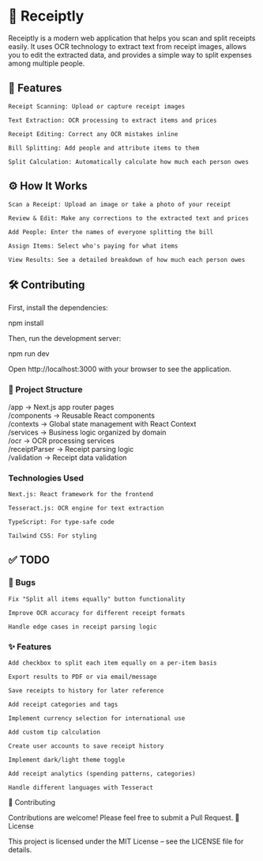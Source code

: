 # 🧾 Receiptly

Receiptly is a modern web application that helps you scan and split receipts easily. It uses OCR technology to extract text from receipt images, allows you to edit the extracted data, and provides a simple way to split expenses among multiple people.
## 🚀 Features

    Receipt Scanning: Upload or capture receipt images

    Text Extraction: OCR processing to extract items and prices

    Receipt Editing: Correct any OCR mistakes inline

    Bill Splitting: Add people and attribute items to them

    Split Calculation: Automatically calculate how much each person owes

## ⚙️ How It Works

    Scan a Receipt: Upload an image or take a photo of your receipt

    Review & Edit: Make any corrections to the extracted text and prices

    Add People: Enter the names of everyone splitting the bill

    Assign Items: Select who's paying for what items

    View Results: See a detailed breakdown of how much each person owes

## 🛠 Contributing

First, install the dependencies:

npm install

Then, run the development server:

npm run dev

Open http://localhost:3000 with your browser to see the application.

### 📁 Project Structure

/app            → Next.js app router pages  
/components     → Reusable React components  
/contexts       → Global state management with React Context  
/services       → Business logic organized by domain  
/ocr            → OCR processing services  
/receiptParser  → Receipt parsing logic  
/validation     → Receipt data validation  

### Technologies Used

    Next.js: React framework for the frontend

    Tesseract.js: OCR engine for text extraction

    TypeScript: For type-safe code

    Tailwind CSS: For styling

## ✅ TODO
### 🔧 Bugs

    Fix "Split all items equally" button functionality

    Improve OCR accuracy for different receipt formats

    Handle edge cases in receipt parsing logic

### ✨ Features

    Add checkbox to split each item equally on a per-item basis

    Export results to PDF or via email/message

    Save receipts to history for later reference

    Add receipt categories and tags

    Implement currency selection for international use

    Add custom tip calculation

    Create user accounts to save receipt history

    Implement dark/light theme toggle

    Add receipt analytics (spending patterns, categories)

    Handle different languages with Tesseract

🤝 Contributing

Contributions are welcome! Please feel free to submit a Pull Request.
📄 License

This project is licensed under the MIT License – see the LICENSE file for details.